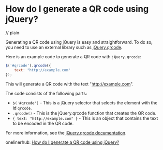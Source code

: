 # How do I generate a QR code using jQuery?
// plain

Generating a QR code using jQuery is easy and straightforward. To do so, you need to use an external library such as [jQuery.qrcode](https://larsjung.de/jquery-qrcode/).

Here is an example code to generate a QR code with `jQuery.qrcode`:

```javascript
$('#qrcode').qrcode({
    text: "http://example.com"
});
```

This will generate a QR code with the text "http://example.com".

The code consists of the following parts:

* `$('#qrcode')` - This is a jQuery selector that selects the element with the id `qrcode`.
* `.qrcode()` - This is the jQuery.qrcode function that creates the QR code.
* `{ text: "http://example.com" }` - This is an object that contains the text to be encoded in the QR code.

For more information, see the [jQuery.qrcode documentation](https://larsjung.de/jquery-qrcode/).

onelinerhub: [How do I generate a QR code using jQuery?](https://onelinerhub.com/jquery/how-do-i-generate-a-qr-code-using-jquery)